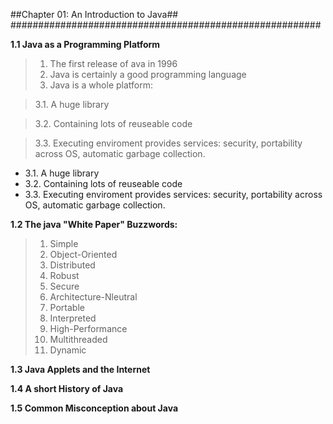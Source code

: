 ##Chapter 01: An Introduction to Java##
########################################################

**1.1 Java as a Programming Platform**
> 1. The first release of ava in 1996
> 2. Java is certainly a good programming language
> 3. Java is a whole platform:

> 3.1. A huge library

> 3.2. Containing lots of reuseable code

> 3.3. Executing enviroment provides services: security, portability across OS, automatic garbage collection.
<ul>
<li>3.1. A huge library</li>
<li>3.2. Containing lots of reuseable code</li>
<li>3.3. Executing enviroment provides services: security, portability across OS, automatic garbage collection.</li>
</ul>

  
  
**1.2 The java "White Paper" Buzzwords:**
> 1. Simple
> 2. Object-Oriented
> 3. Distributed
> 4. Robust
> 5. Secure
> 6. Architecture-Nleutral
> 7. Portable
> 8. Interpreted
> 9. High-Performance
> 10. Multithreaded
> 11. Dynamic

**1.3 Java Applets and the Internet**

**1.4 A short History of Java**

**1.5 Common Misconception about Java**